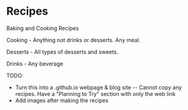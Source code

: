 # Recipes
Baking and Cooking Recipes

Cooking - Anything not drinks or desserts. Any meal.

Desserts - All types of desserts and sweets. 

Drinks - Any beverage


TODO:  
- Turn this into a .github.io webpage  & blog site
    -- Cannot copy any recipes. Have a "Planning to Try" section with only the web link
- Add images after making the recipes  
